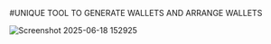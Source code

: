 #UNIQUE TOOL TO GENERATE WALLETS AND ARRANGE WALLETS 

![Screenshot 2025-06-18 152925](https://github.com/user-attachments/assets/1b931725-17fd-4d00-b5fe-4183b04b41cc)
